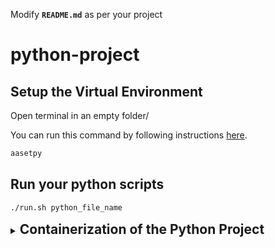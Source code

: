 Modify **`README.md`** as per your project

# python-project

## Setup the Virtual Environment

Open terminal in an empty folder/

You can run this command by following instructions [here](https://gist.github.com/aadarshlalchandani/b737e77a480a70a4755267dd81f82a68?permalink_comment_id=5315260#gistcomment-5315260).

```bash
aasetpy
```

## Run your python scripts

```bash
./run.sh python_file_name
```

<details>

<summary>
<h2 style="display: inline;">
Containerization of the Python Project
</h2>
</summary>

### Containerize and Start the Project inside container

```bash
sudo docker-compose up --build -d
```

### Access the real time project logs

```bash
sudo docker exec -it docker_image_name tail -f logs/main_logs.log
```

### Access all logs in the docker container with filename

```bash
sudo docker exec -it docker_image_name sh -c 'for file in logs/*.log; do echo "File: $file"; cat "$file"; echo -en "\n\n"; done'
```

### Access Docker Container

```bash
sudo docker ps --filter name=docker_image_name
```

### Stop the API Docker Container

```bash
sudo docker stop $(sudo docker ps -aq --filter name=docker_image_name)
```

</details>
